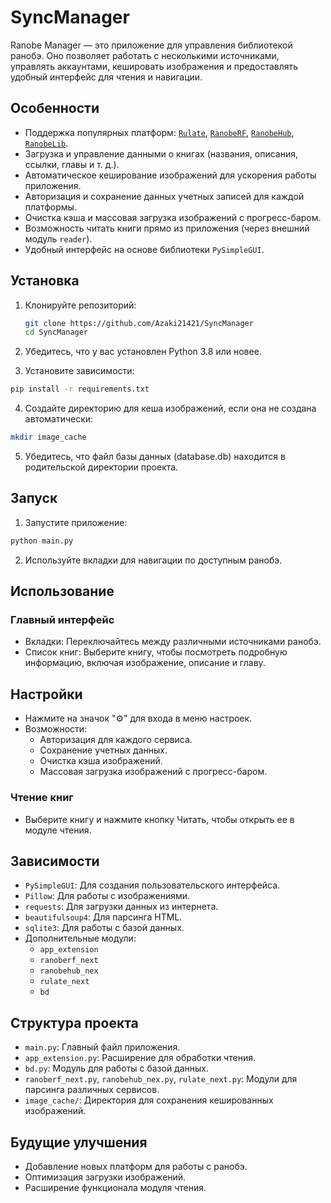 # SyncManager

Ranobe Manager — это приложение для управления библиотекой ранобэ. Оно позволяет работать с несколькими источниками, управлять аккаунтами, кешировать изображения и предоставлять удобный интерфейс для чтения и навигации.

## Особенности

- Поддержка популярных платформ: [`Rulate`](https://tl.rulate.ru), [`RanobeRF`](https://xn--80ac9aeh6f.xn--p1ai/), [`RanobeHub`](https://ranobehub.org/), [`RanobeLib`](https://ranobelib.me/).
- Загрузка и управление данными о книгах (названия, описания, ссылки, главы и т. д.).
- Автоматическое кеширование изображений для ускорения работы приложения.
- Авторизация и сохранение данных учетных записей для каждой платформы.
- Очистка кэша и массовая загрузка изображений с прогресс-баром.
- Возможность читать книги прямо из приложения (через внешний модуль `reader`).
- Удобный интерфейс на основе библиотеки `PySimpleGUI`.

## Установка

1. Клонируйте репозиторий:
   ```bash
   git clone https://github.com/Azaki21421/SyncManager
   cd SyncManager
   ```
2. Убедитесь, что у вас установлен Python 3.8 или новее.

3. Установите зависимости:

```bash
pip install -r requirements.txt
```
4. Создайте директорию для кеша изображений, если она не создана автоматически:

```bash
mkdir image_cache
```

5. Убедитесь, что файл базы данных (database.db) находится в родительской директории проекта.


## Запуск
1. Запустите приложение:

```bash
python main.py
```
2. Используйте вкладки для навигации по доступным ранобэ.

## Использование
### Главный интерфейс
- Вкладки: Переключайтесь между различными источниками ранобэ.
- Список книг: Выберите книгу, чтобы посмотреть подробную информацию, включая изображение, описание и главу.
## Настройки
- Нажмите на значок "⚙" для входа в меню настроек.
- Возможности:
  - Авторизация для каждого сервиса.
  - Сохранение учетных данных.
  - Очистка кэша изображений.
  - Массовая загрузка изображений с прогресс-баром.
### Чтение книг
- Выберите книгу и нажмите кнопку Читать, чтобы открыть ее в модуле чтения.

## Зависимости
- `PySimpleGUI`: Для создания пользовательского интерфейса.
- `Pillow`: Для работы с изображениями.
- `requests`: Для загрузки данных из интернета.
- `beautifulsoup4`: Для парсинга HTML.
- `sqlite3`: Для работы с базой данных.
- Дополнительные модули:
  - `app_extension`
  - `ranoberf_next`
  - `ranobehub_nex`
  - `rulate_next`
  - `bd`

## Структура проекта
- `main.py`: Главный файл приложения.
- `app_extension.py`: Расширение для обработки чтения.
- `bd.py`: Модуль для работы с базой данных.
- `ranoberf_next.py`, `ranobehub_nex.py`, `rulate_next.py`: Модули для парсинга различных сервисов.
- `image_cache/`: Директория для сохранения кешированных изображений.

## Будущие улучшения
- Добавление новых платформ для работы с ранобэ.
- Оптимизация загрузки изображений.
- Расширение функционала модуля чтения.



